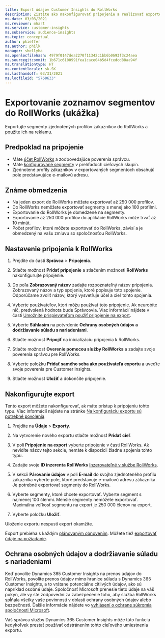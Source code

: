 ```yaml
---
title: Export údajov Customer Insights do RollWorks
description: Zistite ako nakonfigurovať pripojenie a realizovať exportovanie do RollWorks.
ms.date: 03/03/2021
ms.reviewer: mhart
ms.service: customer-insights
ms.subservice: audience-insights
ms.topic: conceptual
author: pkieffer
ms.author: philk
manager: shellyha
ms.openlocfilehash: 4979f0147dea2270f11342c1bb6b0693f3c24aea
ms.sourcegitcommit: 1b671c6100991fea1cace04b5d4fcedcd88aa94f
ms.translationtype: HT
ms.contentlocale: sk-SK
ms.lasthandoff: 03/31/2021
ms.locfileid: "5760633"
---
```

# <a name="export-segment-lists-to-rollworks-preview"></a>Exportovanie zoznamov segmentov do RollWorks (ukážka)

Exportujte segmenty zjednotených profilov zákazníkov do RollWorks a použite ich na reklamu. 

## <a name="prerequisites-for-a-connection"></a>Predpoklad na pripojenie

-   Máte [účet RollWorks](https://www.rollworks.com/) a zodpovedajúce poverenia správcu.
-   Máte [konfigurované segmenty](segments.md) v prehľadoch cieľových skupín.
-   Zjednotené profily zákazníkov v exportovaných segmentoch obsahujú pole predstavujúce e-mailovú adresu.

## <a name="known-limitations"></a>Známe obmedzenia

- Na jeden export do RollWorks môžete exportovať až 250 000 profilov.
- Do RollWorks nemôžete exportovať segmenty s menej ako 100 profilmi. 
- Exportovanie do RollWorks je obmedzené na segmenty.
- Exportovanie až 250 000 profilov do aplikácie RollWorks môže trvať až 10 minút. 
- Počet profilov, ktoré môžete exportovať do RollWorks, závisí a je obmedzený na vašu zmluvu so spoločnosťou RollWorks.

## <a name="set-up-connection-to-rollworks"></a>Nastavenie pripojenia k RollWorks

1. Prejdite do časti **Správca** > **Pripojenia**.

1. Stlačte možnosť **Pridať pripojenie** a stlačením možnosti **RollWorks** nakonfigurujte pripojenie.

1. Do poľa **Zobrazovaný názov** zadajte rozpoznateľný názov pripojenia. Zobrazovaný názov a typ spojenia, ktoré popisuje toto spojenie. Odporúčame zvoliť názov, ktorý vysvetľuje účel a cieľ tohto spojenia.

1. Vyberte používateľov, ktorí môžu používať toto pripojenie. Ak neurobíte nič, predvolená hodnota bude Správcovia. Viac informácií nájdete v časti [Umožnite prispievateľom použiť pripojenie na export](connections.md#allow-contributors-to-use-a-connection-for-exports).

1. Vyberte **Súhlasím** na potvrdenie **Ochrany osobných údajov a dodržiavanie súladu s nariadeniami**.

1. Stlačte možnosť **Pripojiť** na inicializáciu pripojenia k RollWorks.

1. Stlačte možnosť **Overenie pomocou služby RollWorks** a zadajte svoje poverenia správcu pre RollWorks.

1. Vyberte položku **Pridať samého seba ako používateľa exportu** a uveďte svoje poverenia pre Customer Insights.

1. Stlačte možnosť **Uložiť** a dokončite pripojenie.

## <a name="configure-an-export"></a>Nakonfigurujte export

Tento export môžete nakonfigurovať, ak máte prístup k pripojeniu tohto typu. Viac informácií nájdete na stránke [Na konfiguráciu exportu sú potrebné povolenia](export-destinations.md#set-up-a-new-export).

1. Prejdite na **Údaje** > **Exporty**.

1. Na vytvorenie nového exportu stlačte možnosť **Pridať cieľ**.

1. V poli **Pripojenie na export** vyberte pripojenie v časti RollWorks. Ak nevidíte názov tejto sekcie, nemáte k dispozícii žiadne spojenia tohto typu.

1. Zadajte svoje **ID inzerenta RollWorks** [Inzerovateľné v službe RollWorks](https://help.adroll.com/hc/articles/212011838-Advertiser-Profiles).

3. V sekcii **Párovanie údajov** v poli **E-mail** do svojho zjednoteného profilu zákazníka vyberte pole, ktoré predstavuje e-mailovú adresu zákazníka. Je potrebné exportovať segmenty do RollWorks.

1. Vyberte segmenty, ktoré chcete exportovať. Vyberte segment s najmenej 100 členmi. Menšie segmenty nemôžete exportovať. Maximálna veľkosť segmentu na export je 250 000 členov na export. 

1. Vyberte položku **Uložiť**.

Uloženie exportu nespustí export okamžite.

Export prebieha s každým [plánovaným obnovením](system.md#schedule-tab). Môžete tiež [exportovať údaje na požiadanie](export-destinations.md#run-exports-on-demand). 


## <a name="data-privacy-and-compliance"></a>Ochrana osobných údajov a dodržiavanie súladu s nariadeniami

Keď povolíte Dynamics 365 Customer Insights na prenos údajov do RollWorks, povolíte prenos údajov mimo hranice súladu s Dynamics 365 Customer Insights, a to vrátane potenciálne citlivých údajov, ako sú napríklad osobné údaje. Spoločnosť Microsoft prenesie tieto údaje na váš pokyn, ale vy ste zodpovední za zabezpečenie toho, aby služba RollWorks spĺňala všetky vaše povinnosti v oblasti ochrany osobných údajov alebo bezpečnosti. Ďalšie informácie nájdete vo [vyhlásení o ochrane súkromia spoločnosti Microsoft](https://go.microsoft.com/fwlink/?linkid=396732).

Váš správca služby Dynamics 365 Customer Insights môže túto funkciu kedykoľvek prestať používať odstránením tohto cieľového umiestnenia exportu.
